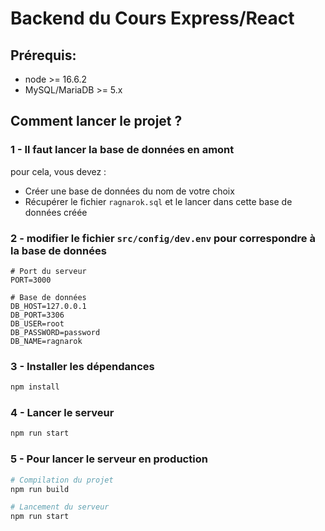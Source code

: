 # Backend du Cours Express/React

## Prérequis:

- node >= 16.6.2
- MySQL/MariaDB >= 5.x

## Comment lancer le projet ?

### 1 - Il faut lancer la base de données en amont

pour cela, vous devez :
    
- Créer une base de données du nom de votre choix  
- Récupérer le fichier `ragnarok.sql` et le lancer dans cette base de données créée

### 2 - modifier le fichier `src/config/dev.env` pour correspondre à la base de données

```dotenv
# Port du serveur
PORT=3000

# Base de données
DB_HOST=127.0.0.1
DB_PORT=3306
DB_USER=root
DB_PASSWORD=password
DB_NAME=ragnarok
```


### 3 - Installer les dépendances

```bash
npm install
```


### 4 - Lancer le serveur

```bash
npm run start
```

### 5 - Pour lancer le serveur en production

```bash
# Compilation du projet
npm run build 

# Lancement du serveur
npm run start
```
